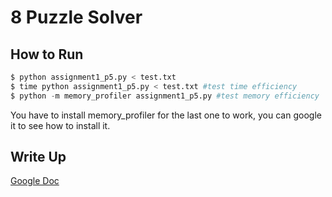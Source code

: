 # 8 Puzzle Solver
## How to Run
```Python
$ python assignment1_p5.py < test.txt
$ time python assignment1_p5.py < test.txt #test time efficiency
$ python -m memory_profiler assignment1_p5.py #test memory efficiency
```

You have to install memory_profiler for the last one to work, you
can google it to see how to install it.

## Write Up
[Google Doc](https://docs.google.com/document/d/1tV5ZrC3T7a6Cqck9LmErZt7EzE_APrZbe1uHR_TXEEI/edit?usp=sharing)

